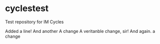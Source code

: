 cyclestest
==========

Test repository for IM Cycles

Added a line!
And another
A change
A veritanble change, sir!
And again. a change
